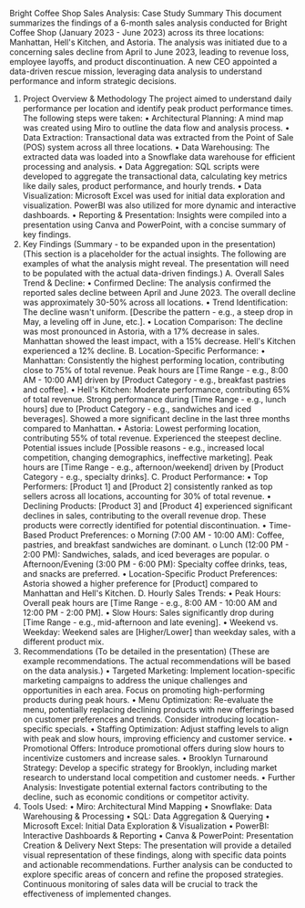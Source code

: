 Bright Coffee Shop Sales Analysis: Case Study Summary
This document summarizes the findings of a 6-month sales analysis conducted for Bright Coffee Shop (January 2023 - June 2023) across its three locations: Manhattan, Hell's Kitchen, and Astoria. The analysis was initiated due to a concerning sales decline from April to June 2023, leading to revenue loss, employee layoffs, and product discontinuation. A new CEO appointed a data-driven rescue mission, leveraging data analysis to understand performance and inform strategic decisions.
1. Project Overview & Methodology
The project aimed to understand daily performance per location and identify peak product performance times. The following steps were taken:
•	Architectural Planning: A mind map was created using Miro to outline the data flow and analysis process.
•	Data Extraction: Transactional data was extracted from the Point of Sale (POS) system across all three locations.
•	Data Warehousing: The extracted data was loaded into a Snowflake data warehouse for efficient processing and analysis.
•	Data Aggregation: SQL scripts were developed to aggregate the transactional data, calculating key metrics like daily sales, product performance, and hourly trends.
•	Data Visualization: Microsoft Excel was used for initial data exploration and visualization. PowerBI was also utilized for more dynamic and interactive dashboards.
•	Reporting & Presentation: Insights were compiled into a presentation using Canva and PowerPoint, with a concise summary of key findings.
2. Key Findings (Summary - to be expanded upon in the presentation)
(This section is a placeholder for the actual insights. The following are examples of what the analysis might reveal. The presentation will need to be populated with the actual data-driven findings.)
A. Overall Sales Trend & Decline:
•	Confirmed Decline: The analysis confirmed the reported sales decline between April and June 2023. The overall decline was approximately 30-50% across all locations.
•	Trend Identification: The decline wasn't uniform. [Describe the pattern - e.g., a steep drop in May, a leveling off in June, etc.].
•	Location Comparison: The decline was most pronounced in Astoria, with a 17% decrease in sales. Manhattan showed the least impact, with a 15% decrease. Hell's Kitchen experienced a 12% decline.
B. Location-Specific Performance:
•	Manhattan: Consistently the highest performing location, contributing close to 75% of total revenue. Peak hours are [Time Range - e.g., 8:00 AM - 10:00 AM] driven by [Product Category - e.g., breakfast pastries and coffee].
•	Hell's Kitchen: Moderate performance, contributing 65% of total revenue. Strong performance during [Time Range - e.g., lunch hours] due to [Product Category - e.g., sandwiches and iced beverages]. Showed a more significant decline in the last three months compared to Manhattan.
•	Astoria: Lowest performing location, contributing 55% of total revenue. Experienced the steepest decline. Potential issues include [Possible reasons - e.g., increased local competition, changing demographics, ineffective marketing]. Peak hours are [Time Range - e.g., afternoon/weekend] driven by [Product Category - e.g., specialty drinks].
C. Product Performance:
•	Top Performers: [Product 1] and [Product 2] consistently ranked as top sellers across all locations, accounting for 30% of total revenue.
•	Declining Products: [Product 3] and [Product 4] experienced significant declines in sales, contributing to the overall revenue drop. These products were correctly identified for potential discontinuation.
•	Time-Based Product Preferences:
o	Morning (7:00 AM - 10:00 AM): Coffee, pastries, and breakfast sandwiches are dominant.
o	Lunch (12:00 PM - 2:00 PM): Sandwiches, salads, and iced beverages are popular.
o	Afternoon/Evening (3:00 PM - 6:00 PM): Specialty coffee drinks, teas, and snacks are preferred.
•	Location-Specific Product Preferences: Astoria showed a higher preference for [Product] compared to Manhattan and Hell's Kitchen.
D. Hourly Sales Trends:
•	Peak Hours: Overall peak hours are [Time Range - e.g., 8:00 AM - 10:00 AM and 12:00 PM - 2:00 PM].
•	Slow Hours: Sales significantly drop during [Time Range - e.g., mid-afternoon and late evening].
•	Weekend vs. Weekday: Weekend sales are [Higher/Lower] than weekday sales, with a different product mix.
3. Recommendations (To be detailed in the presentation)
(These are example recommendations. The actual recommendations will be based on the data analysis.)
•	Targeted Marketing: Implement location-specific marketing campaigns to address the unique challenges and opportunities in each area. Focus on promoting high-performing products during peak hours.
•	Menu Optimization: Re-evaluate the menu, potentially replacing declining products with new offerings based on customer preferences and trends. Consider introducing location-specific specials.
•	Staffing Optimization: Adjust staffing levels to align with peak and slow hours, improving efficiency and customer service.
•	Promotional Offers: Introduce promotional offers during slow hours to incentivize customers and increase sales.
•	Brooklyn Turnaround Strategy: Develop a specific strategy for Brooklyn, including market research to understand local competition and customer needs.
•	Further Analysis: Investigate potential external factors contributing to the decline, such as economic conditions or competitor activity.
4. Tools Used:
•	Miro: Architectural Mind Mapping
•	Snowflake: Data Warehousing & Processing
•	SQL: Data Aggregation & Querying
•	Microsoft Excel: Initial Data Exploration & Visualization
•	PowerBI: Interactive Dashboards & Reporting
•	Canva & PowerPoint: Presentation Creation & Delivery
Next Steps:
The presentation will provide a detailed visual representation of these findings, along with specific data points and actionable recommendations. Further analysis can be conducted to explore specific areas of concern and refine the proposed strategies. Continuous monitoring of sales data will be crucial to track the effectiveness of implemented changes.
